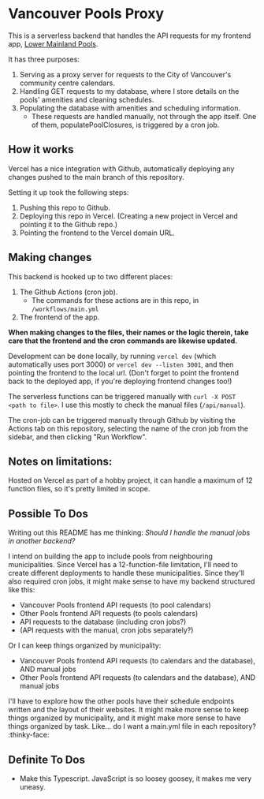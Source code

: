 # Vancouver Pools Proxy

This is a serverless backend that handles the API requests for my frontend app, [Lower Mainland Pools](https://shmootidy.github.io/lower-mainland-pools).

It has three purposes:

1. Serving as a proxy server for requests to the City of Vancouver's community centre calendars.
2. Handling GET requests to my database, where I store details on the pools' amenities and cleaning schedules.
3. Populating the database with amenities and scheduling information.
    * These requests are handled manually, not through the app itself. One of them, populatePoolClosures, is triggered by a cron job.

## How it works

Vercel has a nice integration with Github, automatically deploying any changes pushed to the main branch of this repository.

Setting it up took the following steps:

1. Pushing this repo to Github.
2. Deploying this repo in Vercel. (Creating a new project in Vercel and pointing it to the Github repo.)
3. Pointing the frontend to the Vercel domain URL.

## Making changes

This backend is hooked up to two different places:
1. The Github Actions (cron job).
    * The commands for these actions are in this repo, in `/workflows/main.yml`
2. The frontend of the app.

**When making changes to the files, their names or the logic therein, take care that the frontend and the cron commands are likewise updated.**

Development can be done locally, by running `vercel dev` (which automatically uses port 3000) or `vercel dev --listen 3001`, and then pointing the frontend to the local url. (Don't forget to point the frontend back to the deployed app, if you're deploying frontend changes too!)

The serverless functions can be triggered manually with `curl -X POST <path to file>`. I use this mostly to check the manual files (`/api/manual`).

The cron-job can be triggered manually through Github by visiting the Actions tab on this repository, selecting the name of the cron job from the sidebar, and then clicking "Run Workflow".

## Notes on limitations:

Hosted on Vercel as part of a hobby project, it can handle a maximum of 12 function files, so it's pretty limited in scope.

## Possible To Dos

Writing out this README has me thinking: *Should I handle the manual jobs in another backend?*

I intend on building the app to include pools from neighbouring municipalities. Since Vercel has a 12-function-file limitation, I'll need to create different deployments to handle these municipalities. Since they'll also required cron jobs, it might make sense to have my backend structured like this:

  - Vancouver Pools frontend API requests (to pool calendars)
  - Other Pools frontend API requests (to pools calendars)
  - API requests to the database (including cron jobs?)
  - (API requests with the manual, cron jobs separately?)

Or I can keep things organized by municipality:
  - Vancouver Pools frontend API requests (to calendars and the database), AND manual jobs
  - Other Pools frontend API requests (to calendars and the database), AND manual jobs

I'll have to explore how the other pools have their schedule endpoints written and the layout of their websites. It might make more sense to keep things organized by municipality, and it might make more sense to have things organized by task. Like... do I want a main.yml file in each repository? :thinky-face:

## Definite To Dos

- Make this Typescript. JavaScript is so loosey goosey, it makes me very uneasy.

